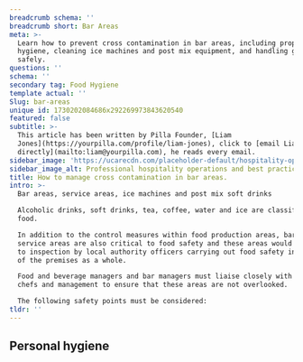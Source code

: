 ```yaml
---
breadcrumb schema: ''
breadcrumb short: Bar Areas
meta: >-
  Learn how to prevent cross contamination in bar areas, including proper
  hygiene, cleaning ice machines and post mix equipment, and handling glassware
  safely.
questions: ''
schema: ''
secondary tag: Food Hygiene
template actual: ''
Slug: bar-areas
unique id: 1730202084686x292269973843620540
featured: false
subtitle: >-
  This article has been written by Pilla Founder, [Liam
  Jones](https://yourpilla.com/profile/liam-jones), click to [email Liam
  directly](mailto:liam@yourpilla.com), he reads every email.
sidebar_image: 'https://ucarecdn.com/placeholder-default/hospitality-operations.jpg'
sidebar_image_alt: Professional hospitality operations and best practices
title: How to manage cross contamination in bar areas.
intro: >-
  Bar areas, service areas, ice machines and post mix soft drinks

  Alcoholic drinks, soft drinks, tea, coffee, water and ice are classified as
  food.

  In addition to the control measures within food production areas, bar and food
  service areas are also critical to food safety and these areas would be privy
  to inspection by local authority officers carrying out food safety inspections
  of the premises as a whole.

  Food and beverage managers and bar managers must liaise closely with senior
  chefs and management to ensure that these areas are not overlooked.

  The following safety points must be considered:
tldr: ''
---
```

## Personal hygiene
